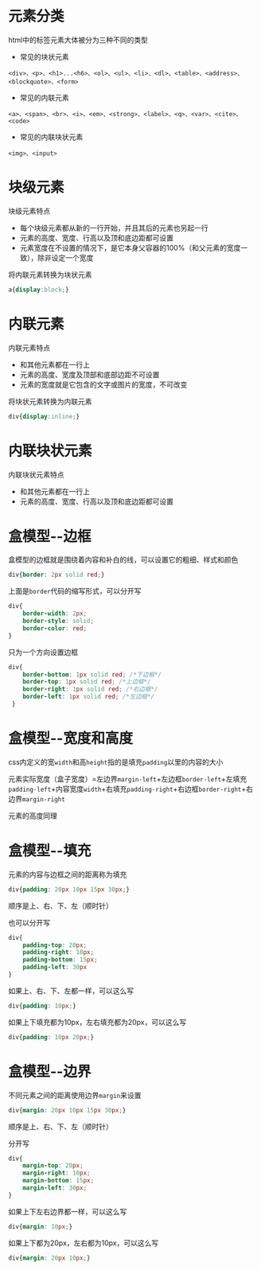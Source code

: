 # 元素分类

html中的标签元素大体被分为三种不同的类型

- 常见的块状元素

`<div>、<p>、<h1>...<h6>、<ol>、<ul>、<li>、<dl>、<table>、<address>、<blockquote>、<form>`

- 常见的内联元素

`<a>、<span>、<br>、<i>、<em>、<strong>、<label>、<q>、<var>、<cite>、<code>`

- 常见的内联块状元素

`<img>、<input>`

# 块级元素

块级元素特点

- 每个块级元素都从新的一行开始，并且其后的元素也另起一行
- 元素的高度、宽度、行高以及顶和底边距都可设置
- 元素宽度在不设置的情况下，是它本身父容器的100%（和父元素的宽度一致），除非设定一个宽度

将内联元素转换为块状元素

```css
a{display:block;}
```

# 内联元素

内联元素特点

- 和其他元素都在一行上
- 元素的高度、宽度及顶部和底部边距不可设置
- 元素的宽度就是它包含的文字或图片的宽度，不可改变

将块状元素转换为内联元素

```css
div{display:inline;}
```

# 内联块状元素

内联块状元素特点

- 和其他元素都在一行上
- 元素的高度、宽度、行高以及顶和底边距都可设置

# 盒模型--边框

盒模型的边框就是围绕着内容和补白的线，可以设置它的粗细、样式和颜色

```css
div{border: 2px solid red;}
```

上面是`border`代码的缩写形式，可以分开写

```css
div{
    border-width: 2px;
    border-style: solid;
    border-color: red;
}
```

只为一个方向设置边框

```css
div{
    border-bottom: 1px solid red; /*下边框*/
    border-top: 1px solid red; /*上边框*/
    border-right: 1px solid red; /*右边框*/
    border-left: 1px solid red; /*左边框*/
 }
```

# 盒模型--宽度和高度

css内定义的宽`width`和高`height`指的是填充`padding`以里的内容的大小

元素实际宽度（盒子宽度）=左边界`margin-left`+左边框`border-left`+左填充`padding-left`+内容宽度`width`+右填充`padding-right`+右边框`border-right`+右边界`margin-right`

元素的高度同理

# 盒模型--填充

元素的内容与边框之间的距离称为填充

```css
div{padding: 20px 10px 15px 30px;}
```

顺序是上、右、下、左（顺时针）

也可以分开写

```css
div{
    padding-top: 20px;
    padding-right: 10px;
    padding-bottom: 15px;
    padding-left: 30px
}
```

如果上、右、下、左都一样，可以这么写

```css
div{padding: 10px;}
```

如果上下填充都为10px，左右填充都为20px，可以这么写

```css
div{padding: 10px 20px;}
```

# 盒模型--边界

不同元素之间的距离使用边界`margin`来设置

```css
div{margin: 20px 10px 15px 30px;}
```

顺序是上、右、下、左（顺时针）

分开写

```css
div{
    margin-top: 20px;
    margin-right: 10px;
    margin-bottom: 15px;
    margin-left: 30px;
}
```

如果上下左右边界都一样，可以这么写

```css
div{margin: 10px;}
```

如果上下都为20px，左右都为10px，可以这么写

```css
div{margin: 20px 10px;}
```













